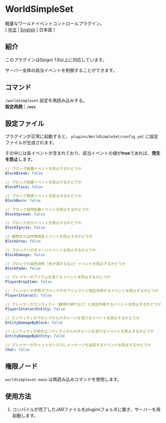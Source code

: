 # WorldSimpleSet
軽量なワールドイベントコントロールプラグイン。  
[ [中文](https://github.com/reuAC/WorldSimpleSet/blob/reuAC/README.md) | [English](https://github.com/reuAC/WorldSimpleSet/blob/reuAC/README_EN.md) | 日本語 ]

## 紹介
このプラグインはSpigot 1.8以上に対応しています。  

サーバー全体の該当イベントを制御することができます。
## コマンド
`/worldsimpleset` 設定を再読み込みする。  
**設定再読：`/wss`**

## 設定ファイル
プラグインが正常に起動すると、 `plugins/WorldSimpleSet/config.yml` に設定ファイルが生成されます。  

その中には各イベントが含まれており、該当イベントの値が**true**であれば、**発生を防止**します。  

```yaml
// ブロック破壊イベントを防止するかどうか
BlockBreak: false

// ブロック設置イベントを防止するかどうか
BlockPlace: false

// ブロック燃焼イベントを防止するかどうか
BlockBurn: false

// ブロック自然拡散イベントを防止するかどうか
BlockSpread: false

// ブロック点火イベントを防止するかどうか
BlockIgnite: false

// 植物または作物成長イベントを防止するかどうか
BlockGrow: false

// ブロックへのダメージイベントを防止するかどうか
BlockDamage: false

// ブロックの自然消失（氷が溶けるなど）イベントを防止するかどうか
BlockFade: false

// プレイヤーがアイテムを捨てるイベントを防止するかどうか
PlayerDropItem: false

// プレイヤーが世界のブロックやオブジェクトと相互作用するイベントを防止するかどうか
PlayerInteract: false

// プレイヤーがエンティティ（動物やNPCなど）と相互作用するイベントを防止するかどうか
PlayerInteractEntity: false

// エンティティがブロックからのダメージを受けるイベントを防止するかどうか
EntityDamageByBlock: false

// エンティティが他のエンティティからのダメージを受けるイベントを防止するかどうか
EntityDamageByEntity: false

// プレイヤーがチャットボックスにメッセージを送信するイベントを防止するかどうか
Chat: false

```

## 権限ノード
`worldsimpleset.main` は再読み込みコマンドを使用します。

## 使用方法
1. コンパイルが完了したJARファイルをpluginsフォルダに置き、サーバーを再起動します。
